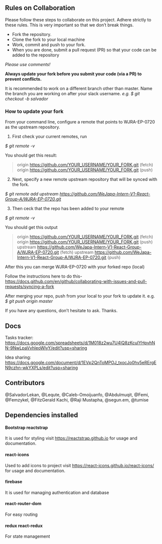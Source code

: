 
## Rules on Collaboration

Please follow these steps to collaborate on this project. Adhere strictly to these rules. This is very important so that we don’t break things.

* Fork the repository. 
* Clone the fork to your local machine
* Work, commit and push to your fork. 
* When you are done, submit a pull request (PR) so that your code can be added to the repository

*Please use comments!* 

**Always update your fork before you submit your code (via a PR) to prevent conflicts.**

It is recommended to work on a different branch other than master. 
Name the branch you are working on after your slack username. *e.g. $ git checkout -b salvador*

### How to update your fork ###

From your command line, configure a remote that points to WJRA-EP-0720 as the upstream repository. 

1. First check your current remotes, run

*$ git remote -v*

You should get this result: 

> origin  https://github.com/YOUR_USERNAME/YOUR_FORK.git (fetch)
> origin  https://github.com/YOUR_USERNAME/YOUR_FORK.git (push)

2. Next, specify a new remote upstream repository that will be synced with the fork.

*$ git remote add upstream https://github.com/WeJapa-Intern-V1-React-Group-A/WJRA-EP-0720.git*


3. Then ceck that the repo has been added to your remote

*$ git remote -v*

You should get this output

> origin    https://github.com/YOUR_USERNAME/YOUR_FORK.git (fetch)
> origin    https://github.com/YOUR_USERNAME/YOUR_FORK.git (push)
> upstream  https://github.com/WeJapa-Intern-V1-React-Group-A/WJRA-EP-0720.git (fetch) 
> upstream  https://github.com/WeJapa-Intern-V1-React-Group-A/WJRA-EP-0720.git (push)

After this you can merge WJRA-EP-0720 with your forked repo (local) 

Follow the instructions here to do this- https://docs.github.com/en/github/collaborating-with-issues-and-pull-requests/syncing-a-fork

After merging your repo, push from your local to your fork to update it. e.g. *$ git push origin master*

If you have any questions, don’t hesitate to ask. Thanks. 

## Docs

Tasks tracker: https://docs.google.com/spreadsheets/d/1M018z2wu7U4IQ8zKculYHpvhNN-9NwLpaVvhleoWlyY/edit?usp=sharing

Idea sharing: https://docs.google.com/document/d/1EVp2QnToMPOJ_txocJo0hv5eRErgEN9czhn-wkYXPLs/edit?usp=sharing

## Contributors

 @SalvadorLekan, @Lequte, @Caleb-Omoijuanfo, @Abdulmuqit, @Femi, @Femzykel, @FitzGerald Kachi, @Raji Mustapha, @segun.em, @tumise

## Dependencies installed

#### Bootstrap reactstrap ####
It is used for styling visit https://reactstrap.github.io for usage and documentation.

#### react-icons
Used to add icons to project visit https://react-icons.github.io/react-icons/ for usage and documentation.

#### firebase 
It is used for managing authentication and database

#### react-router-dom
For easy routing 

#### redux react-redux
For state management


